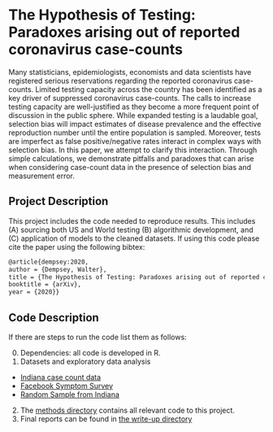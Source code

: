 # The Hypothesis of Testing: Paradoxes arising out of reported coronavirus case-counts  #

Many statisticians, epidemiologists, economists and data scientists have registered serious reservations regarding the reported coronavirus case-counts. Limited testing capacity across the country has been  identified as a key driver of suppressed coronavirus case-counts.  The calls to increase testing capacity are well-justified as they become a more frequent point of discussion in the public sphere.  While expanded testing is a laudable goal, selection bias will impact estimates of disease prevalence and the effective reproduction number until the entire population is sampled.  Moreover, tests are imperfect as false positive/negative rates interact in complex ways with selection bias.  In this paper, we attempt to clarify this interaction.  Through simple calculations, we demonstrate pitfalls and paradoxes that can arise when considering case-count data in the presence of selection bias and measurement error.

## Project Description ##
This project includes the code needed to reproduce results.  This includes (A) sourcing both US and World testing  (B) algorithmic development, and (C) application of models to the cleaned datasets. If using this code please cite the paper using the following bibtex: 

```tex
@article{dempsey:2020,
author = {Dempsey, Walter},
title = {The Hypothesis of Testing: Paradoxes arising out of reported coronavirus case-counts},
booktitle = {arXiv},
year = {2020}}
```
## Code Description ##

If there are steps to run the code list them as follows: 

0. Dependencies: all code is developed in R.
1. Datasets and exploratory data analysis
* [Indiana case count data](https://hub.mph.in.gov/dataset?q=COVID)
* [Facebook Symptom Survey](https://dataforgood.fb.com/docs/covid-19-symptom-survey-request-for-data-access/) 
* [Random Sample from Indiana](https://www.cdc.gov/mmwr/volumes/69/wr/mm6929e1.htm)
2. The [methods directory](/methods) contains all relevant code to this project.
4. Final reports can be found in [the write-up directory](/write-up)

